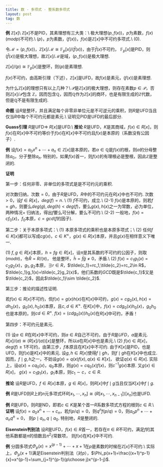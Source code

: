 ```yaml
---
title: 数 · 多项式 · 整系数多项式
layout: post
tag: 数
---
```


**例** $\mathbb{Z}[x]$\\
$\mathbb{Z}[x]$不是PID，其素理想有三大类：\\
极大理想$(p,f(x))$，$p$为素数，$f(x)(mod p)$不可约.\\
$(p)$，$p$为素数，$(f(x))$，$f(x)$是$\mathbb{Z}[x]$中不可约多项式.\\
$(0)$.

令$\mathcal{M}=(p,f(x))$，$\mathbb{Z}[x]/\mathcal{M}\cong \mathbb{F}_p[x]/(\bar{f}(x))$，由于$\bar{f}(x)$不可约，
$\mathbb{F}_p[x]$是PID，则$(\bar{f}(x))$是极大理想，故$\mathbb{Z}[x]/\mathcal{M}$是域，$(p,f(x))$是极大理想.

$\mathbb{Z}[x]/(p)\cong \mathbb{F}_p[x]$是整环，则$(p)$是素理想.

$f(x)$不可约，由高斯引理（下述），$\mathbb{Z}[x]$是UFD，故$f(x)$是素元，$(f(x))$是素理想.

为什么$\mathbb{Z}[x]$的理想只有以上几种？\\
$\mathcal{P}$是$\mathbb{Z}[x]$的极大理想，则存在素数$p\in\mathcal{P}$，否则$\mathbb{Z}[x]/\mathcal{P}$包含
$\mathbb{Z}$，因而包含$\mathbb{Q}$，因而$\mathbb{Q}$作为$\mathbb{Z}[x]$的商环，也是有限生成的$\mathbb{Z}$代数，
但是$\mathbb{Q}$不是有限生成的.

**命题** 设$R$是整环，并且满足每个非零非单位元是不可逆元的乘积，则$R$是UFD当且仅当$R$中每个不可约元都是素元.\\
证明见PID是UFD的最后部分.

**Guass引理** $R$是UFD$\Rightarrow$ $R[x]$是UFD.\\
**推论** $R$是UFD，$K$是其商域，$f(x)\in R[x]$，则$f(x)$在$R[x]$中不可约等价于$f(x)$在$K[x]$中不可约且$f(x)$是本原的（系数没有公因子）.

**例** 设$f(x)=a_0x^n+\cdots+a_n\in \mathbb{Z}[x]$是本原的，若$\alpha\in\mathbb{Q}$是$f(x)$的根，则$\alpha$的分母整除$a_0$，分子整除$a_n$.
特别的，如果$f(x)$首一，则$f(x)$的有理根必是整根，因此$\mathbb{Z}$是整闭的.

**证明**

第一步：任何非零、非单位的多项式是是不可约元的乘积.

对次数归纳，次数$=0$，由于$R$是UFD，$R$中的不可约元在$R[x]$中也不可约.
次数$>0$，设$f\in R[x]$，$deg(f)=n$. \\
(1) $f$不可约，成立.\\
(2-1) $f(x)$是本原的，则若$f=gh$，则要么$deg(g),deg(h)<deg(f)$，要么$g(x),h(x)$之一为常数，必为单位，两种情况+
归纳法，得出$f$要么可分解，要么不可约.\\
(2-2) 一般地，$f(x)=cf_0(x)$，$f_0$本原，$c=gcd(f$的因子$)$.

第二步：关于本原多项式：\\
(1) 本原多项式的乘积也是本原多项式；\\
(2) 任何$f\in K[x]$都可以写成$cg(x)$，$c\in K^\times$，$g(x)\in R[x]$本原，并且$g(x)$在相伴意义下唯一.

(1) $f,g\in R[x]$本原，$h=fg\in R[x]$，设$\pi$是其系数的不可约的公因子，则取$(mod \pi)$，令$\bar{R}=R/(\pi)$，
他是整环，$\bar{h}=\bar{f}\bar{g}\ne 0$，矛盾.\\
(2) $f(x)=c_1g_1(x)=c_2g_2(x)$，$g_1,g_2$本原，$\exists r\in R$，$\tilde{c_1}=rc_1,\tilde{c_2}=rc_2\in R$，
$\tilde{c_1}g_1(x)=\tilde{c_2}g_2(x)$，他们系数的$GCD$既是$\tilde{c_1}$又是$\tilde{c_2}$，因此$\tilde{c_1}\sim \tilde{c_2}$.

第三步：推论的描述性证明.

若$f(x)\in R[x]$不可约，但$f(x)=g(x)h(x)$在$K[x]$中可约，$g(x)=cg_0(x), h(x)=dh_0(x)$，$g_0(x),h_0(x)$本原，且$c,d\in K^\times$.
在$K[x]$中，$f(x)=cdg_0(x)h_0(x)$，$g_0h_0$也是本原的，则$cd\in R^\times$. $f(x)=(cdg_0(x))h_0(x)$在$R[x]$中可约，矛盾！

第四步：不可约元是素元.

(1) 设$a\in R$在$R[x]$中不可约，则$a\in R$自己不可约，由于$R$是$UFD$，$a$是素元.
$R[x]/(a)\cong (R[x]/(a))[x]$是整环，所以$a$在$R[x]$中也是素元.\\
(2) $f(x)\in R[x]$，$deg(f)\ge 1$不可约，由第三步，$f$本原且在$K[x]$中不可约. 由于$K[x]$是PID，也是UFD，则$f(x)$是$K[x]$中的素元.
设$g,h\in R[x]$使得$f\mid gh$，则$f\mid gh$在$K[x]$中也成立. 因而，$f\mid g,h$之一，不妨设$g(x)=q(x)f(x), q(x)\in K[x]$，
欲证$q(x)\in R[x]$. 实际上，设$q(x)=cq_0(x)$，$q_0$本原，则$g(x)=cq_0(x)f(x)$，则$c^{-1}g(x)$本原. 又$g(x)\in R[x]$，
$g(x)=c_1g_1(x)$，$g_1$本原，则$c_1\sim c$，$c\in R$.

**推论** 设$R$是UFD，$f\in R[x]$本原，$g\in R[x]$，则$R[x]$中$f\mid g$当且仅当$K[x]$中$f\mid g$.

**例** $R$是UFD则$R$上的$n$元多项式环$R[x_1,\cdots,x_n]\cong(R[x_1,\cdots,x_{n-1}])[x_n]$也是UFD.

**例** $R$是UFD，则$R$是ND，即若$c\in K$是某个首一$R$系数多项式方程的根则$c\in R$.\\
**证明** 设$f(x)=a_0x^n+\cdots+c_n$，若$f(p/q)=0$，则$q^nf(p/q)=0$，则$a_0p^n+\cdots+a_nq^n=0$，
则$p\mid a_n, q\mid a_0$. 特别地，$R$是整闭的.

**Eisenstein判别法** 设$R$是UFD，$f(x)\in R$首一，若存在$\pi\in R$不可约，满足$f$的其他系数都是$\pi$的倍数且$\pi^2\nmid$常数项，
则$f(x)$在$K[x]$中不可约.

**例** 分圆多项式$\Phi_p(x)=x^(p-1)+\cdots+x+1$在$p$是素数的时候在$\mathbb{Z}[x]$不可约.\\
实际上，$\Phi_p(x+1)$满足Eisenstein判别法（对$p$），$\Phi_p(x+1)=\frac{(x+1)^p-1}{x}=x^{p-1}+\sum_{j=1}^{p-1}{p\choose j}x^{p-1-j}$.
